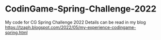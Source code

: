 # CodinGame-Spring-Challenge-2022
 My code for CG Spring Challenge 2022
 Details can be read in my blog
 https://tzaph.blogspot.com/2022/05/my-experience-codingame-spring.html
